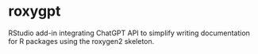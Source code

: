 # roxygpt
RStudio add-in integrating ChatGPT API to simplify writing documentation for R packages using the roxygen2 skeleton.
